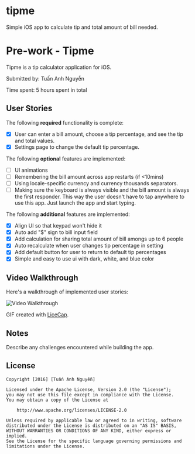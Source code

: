 # tipme
Simple iOS app to calculate tip and total amount of bill needed.


# Pre-work - Tipme

Tipme is a tip calculator application for iOS.

Submitted by: Tuấn Anh Nguyễn

Time spent: 5 hours spent in total

## User Stories

The following **required** functionality is complete:

* [x] User can enter a bill amount, choose a tip percentage, and see the tip and total values.
* [x] Settings page to change the default tip percentage.

The following **optional** features are implemented:
* [ ] UI animations
* [ ] Remembering the bill amount across app restarts (if <10mins)
* [ ] Using locale-specific currency and currency thousands separators.
* [ ] Making sure the keyboard is always visible and the bill amount is always the first responder. This way the user doesn't have to tap anywhere to use this app. Just launch the app and start typing.

The following **additional** features are implemented:

- [x] Align UI so that keypad won't hide it
- [x] Auto add "$" sign to bill input field
- [x] Add calculation for sharing total amount of bill amongs up to 6 people
- [x] Auto recalculate when user changes tip percentage in setting
- [x] Add default button for user to return to default tip percentages
- [x] Simple and easy to use ui with dark, white, and blue color

## Video Walkthrough 

Here's a walkthrough of implemented user stories:

<img src='http://i.imgur.com/XerDjIi.gif' title='Video Walkthrough' width='' alt='Video Walkthrough' />

GIF created with [LiceCap](http://www.cockos.com/licecap/).

## Notes

Describe any challenges encountered while building the app.

## License

    Copyright [2016] [Tuấn Anh Nguyễn]

    Licensed under the Apache License, Version 2.0 (the "License");
    you may not use this file except in compliance with the License.
    You may obtain a copy of the License at

        http://www.apache.org/licenses/LICENSE-2.0

    Unless required by applicable law or agreed to in writing, software
    distributed under the License is distributed on an "AS IS" BASIS,
    WITHOUT WARRANTIES OR CONDITIONS OF ANY KIND, either express or implied.
    See the License for the specific language governing permissions and
    limitations under the License.
